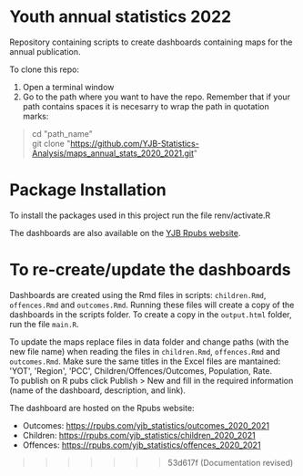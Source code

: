 # Youth annual statistics 2022

Repository containing scripts to create dashboards containing maps for the annual publication.  

To clone this repo:
1. Open a terminal window
2. Go to the path where you want to have the repo. Remember that if your path contains spaces it is necesarry to wrap the path in quotation marks:

> cd "path_name"  
> git clone "https://github.com/YJB-Statistics-Analysis/maps_annual_stats_2020_2021.git"

# Package Installation   

To install the packages used in this project run the file renv/activate.R


The dashboards are also available on the [YJB Rpubs website](https://rpubs.com/yjb_statistics). 

# To re-create/update the dashboards

Dashboards are created using the Rmd files in scripts: ```children.Rmd```, ```offences.Rmd``` and ```outcomes.Rmd```. Running these files will create a copy of the dashboards in the scripts folder.
To create a copy in the ```output.html``` folder, run the file ```main.R```.

To update the maps replace files in data folder and change paths (with the new file name) when reading the files in ```children.Rmd```, ```offences.Rmd``` and ```outcomes.Rmd```.
Make sure the same titles in the Excel files are mantained: 'YOT', 'Region', 'PCC', Children/Offences/Outcomes, Population, Rate.  
To publish on R pubs click Publish > New and fill in the required information (name of the dashboard, description, and link).


The dashboard are hosted on the Rpubs website:
- Outcomes: https://rpubs.com/yjb_statistics/outcomes_2020_2021
- Children: https://rpubs.com/yjb_statistics/children_2020_2021
- Offences: https://rpubs.com/yjb_statistics/offences_2020_2021
>>>>>>> 53d617f (Documentation revised)
